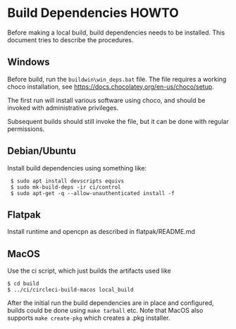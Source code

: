 # Build Dependencies HOWTO

Before making a local build, build dependencies needs to be installed. 
This document tries to describe the procedures.

## Windows
Before build, run the `buildwin\win_deps.bat` file. The file requires a
working choco installation, see https://docs.chocolatey.org/en-us/choco/setup.

The first run will install various software using choco, and should be 
invoked with administrative privileges. 

Subsequent builds should still invoke the file, but it can be done with
regular permissions.

## Debian/Ubuntu
Install build dependencies using something like:

     $ sudo apt install devscripts equivs
     $ sudo mk-build-deps -ir ci/control
     $ sudo apt-get -q --allow-unauthenticated install -f

## Flatpak
Install runtime and opencpn as described in flatpak/README.md


## MacOS

Use the ci script, which just builds the artifacts used like

    $ cd build
    $ ../ci/circleci-build-macos local_build

After the initial run the build dependencies are in place and configured,
builds could be done using `make tarball` etc. Note that MacOS also
supports `make create-pkg` which creates a .pkg installer.

